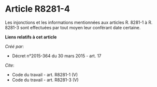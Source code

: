 # Article R8281-4

Les injonctions et les informations mentionnées aux articles R. 8281-1 à R. 8281-3 sont effectuées par tout moyen leur
conférant date certaine.

**Liens relatifs à cet article**

_Créé par_:

  - Décret n°2015-364 du 30 mars 2015 - art. 17

_Cite_:

  - Code du travail - art. R8281-1 (V)
  - Code du travail - art. R8281-3 (V)
